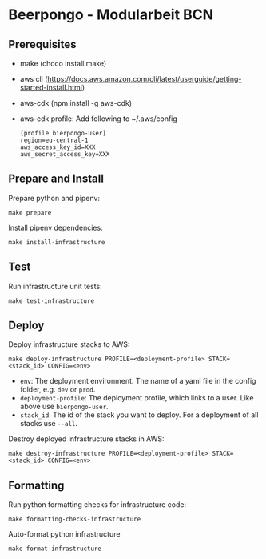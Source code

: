 # Beerpongo - Modularbeit BCN

## Prerequisites
- make (choco install make)
- aws cli (https://docs.aws.amazon.com/cli/latest/userguide/getting-started-install.html)
- aws-cdk (npm install -g aws-cdk)
- aws-cdk profile: Add following to ~/.aws/config

  ```
  [profile bierpongo-user]
  region=eu-central-1
  aws_access_key_id=XXX
  aws_secret_access_key=XXX
  ```

## Prepare and Install
Prepare python and pipenv:
```
make prepare
```
Install pipenv dependencies:
```
make install-infrastructure
```

## Test
Run infrastructure unit tests:
```
make test-infrastructure
```

## Deploy
Deploy infrastructure stacks to AWS:
```
make deploy-infrastructure PROFILE=<deployment-profile> STACK=<stack_id> CONFIG=<env>
```

- `env`: The deployment environment. The name of a yaml file in the config folder, e.g. `dev` or `prod`.
- `deployment-profile`: The deployment profile, which links to a user. Like above use `bierpongo-user`.
- `stack_id`: The id of the stack you want to deploy. For a deployment of all stacks use `--all`.


Destroy deployed infrastructure stacks in AWS:
```
make destroy-infrastructure PROFILE=<deployment-profile> STACK=<stack_id> CONFIG=<env>
```

## Formatting
Run python formatting checks for infrastructure code:
```
make formatting-checks-infrastructure
```
Auto-format python infrastructure 
```
make format-infrastructure
```
